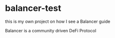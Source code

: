 # balancer-test
this is my own project on how I see a Balancer guide

Balancer is a community driven DeFi Protocol
